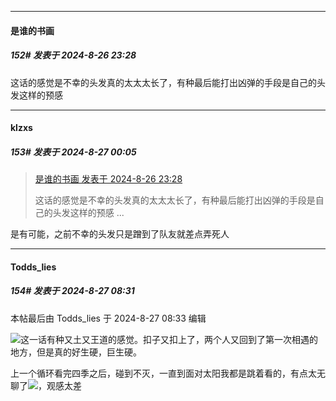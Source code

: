 ﻿
*****

####  是谁的书画  
##### 152#       发表于 2024-8-26 23:28

这话的感觉是不幸的头发真的太太太长了，有种最后能打出凶弹的手段是自己的头发这样的预感


*****

####  klzxs  
##### 153#       发表于 2024-8-27 00:05

<blockquote><a href="httphttps://bbs.saraba1st.com/2b/forum.php?mod=redirect&amp;goto=findpost&amp;pid=66024226&amp;ptid=1917781" target="_blank">是谁的书画 发表于 2024-8-26 23:28</a>

这话的感觉是不幸的头发真的太太太长了，有种最后能打出凶弹的手段是自己的头发这样的预感 ...</blockquote>
是有可能，之前不幸的头发只是蹭到了队友就差点弄死人


*****

####  Todds_lies  
##### 154#       发表于 2024-8-27 08:31

 本帖最后由 Todds_lies 于 2024-8-27 08:33 编辑 

<img src="https://static.saraba1st.com/image/smiley/face2017/068.png" referrerpolicy="no-referrer">这一话有种又土又王道的感觉。扣子又扣上了，两个人又回到了第一次相遇的地方，但是真的好生硬，巨生硬。

上一个循环看完四季之后，碰到不灭，一直到面对太阳我都是跳着看的，有点太无聊了<img src="https://static.saraba1st.com/image/smiley/face2017/068.png" referrerpolicy="no-referrer">，观感太差

